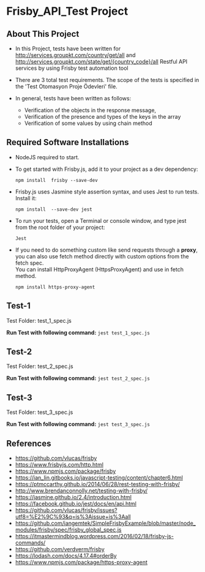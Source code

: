 # Frisby_API_Test Project
 
## About This Project

- In this Project, tests have been written for http://services.groupkt.com/country/get/all and http://services.groupkt.com/state/get/{country_code}/all Restful API services by using Frisby test automation tool

-	There are 3 total test requirements. The scope of the tests is specified in the 'Test Otomasyon Proje Ödevleri' file.

-	In general, tests have been written as follows:
       -	Verification of the objects in the response message,
       -	Verification of the presence and types of the keys in the array 
       -	Verification of some values by using chain method




## Required Software Installations 
 
 - NodeJS required to start.

 -	To get started with Frisby.js, add it to your project as a dev dependency:
        
     `npm install  frisby --save-dev`
        
 -	Frisby.js uses Jasmine style assertion syntax, and uses Jest to run tests. Install it:
     
     `npm install  --save-dev jest`
 
 -	To run your tests, open a Terminal or console window, and type jest from the root folder of your project:
    
     `Jest`
 
 - If you need to do something custom like send requests through a **proxy**, you can also use fetch method directly 
   with custom options from the fetch spec.                                                                                    
            You can  install  HttpProxyAgent (HttpsProxyAgent)   and use in fetch method.
   
   `npm install https-proxy-agent`
   
## Test-1
  Test Folder: test_1_spec.js  

  **Run Test with following command:**
   `jest test_1_spec.js` 
   
   
## Test-2
  Test Folder: test_2_spec.js  

  **Run Test with following command:**
   `jest test_2_spec.js` 


## Test-3
  Test Folder: test_3_spec.js  

  **Run Test with following command:**
   `jest test_3_spec.js` 



## References
  - https://github.com/vlucas/frisby
  - https://www.frisbyjs.com/http.html
  - https://www.npmjs.com/package/frisby
  - https://ian_lin.gitbooks.io/javascript-testing/content/chapter6.html
  - https://ptmccarthy.github.io/2014/06/28/rest-testing-with-frisby/
  - http://www.brendanconnolly.net/testing-with-frisby/
  - https://jasmine.github.io/2.4/introduction.html
  - https://facebook.github.io/jest/docs/en/api.html
  - https://github.com/vlucas/frisby/issues?utf8=%E2%9C%93&q=is%3Aissue+is%3Aall
  - https://github.com/iangemtek/SimpleFrisbyExample/blob/master/node_modules/frisby/spec/frisby_global_spec.js
  - https://itmastermindblog.wordpress.com/2016/02/18/frisby-js-commands/
  - https://github.com/verdverm/frisby
  - https://lodash.com/docs/4.17.4#orderBy 
  - https://www.npmjs.com/package/https-proxy-agent
  

 

